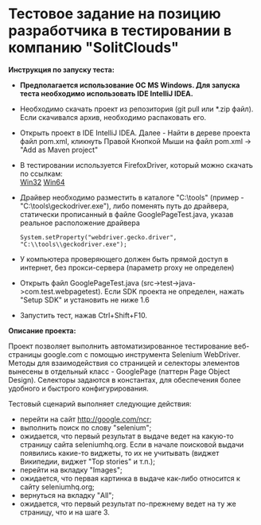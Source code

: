 Тестовое задание на позицию разработчика в тестировании в компанию "SolitClouds"
=

**Инструкция по запуску теста:**

- **Предполагается использование ОС MS Windows. Для запуска теста необходимо использовать IDE IntelliJ IDEA.**
- Необходимо скачать проект из репозитория (git pull или *.zip файл). Если скачивался архив, необходимо распаковать его.
- Открыть проект в IDE IntelliJ IDEA. Далее - Найти в дереве проекта файл pom.xml,
кликнуть Правой Кнопкой Мыши на файл pom.xml -> "Add as Maven project"
- В тестировании используется FirefoxDriver, который можно скачать по ссылкам:  
<a href="https://github.com/mozilla/geckodriver/releases/download/v0.18.0/geckodriver-v0.18.0-win32.zip">Win32</a>
<a href="https://github.com/mozilla/geckodriver/releases/download/v0.18.0/geckodriver-v0.18.0-win64.zip">Win64</a>
- Драйвер необходимо разместить в каталоге "C:\tools\" (пример -"C:\tools\geckodriver.exe"), либо поменять путь до драйвера, статически прописанный в файле GooglePageTest.java, указав реальное расположение драйвера
 

      System.setProperty("webdriver.gecko.driver", "C:\\tools\\geckodriver.exe");
    
- У компьютера проверяющего должен быть прямой доступ в интернет, без прокси-сервера (параметр proxy не определен)
- Открыть файл GooglePageTest.java (src->test->java->com.test.webpagetest). Если SDK проекта не определен, нажать "Setup SDK" и установить не ниже 1.6 
- Запустить тест, нажав Ctrl+Shift+F10.

**Описание проекта:**

Проект позволяет выполнить автоматизированное тестирование веб-страницы google.com с помощью инструмента Selenium WebDriver. 
Методы для взаимодействия со страницей и селекторы элементов вынесены в отдельный класс - GooglePage (паттерн Page Object Design). 
Селекторы задаются в константах, для обеспечения более удобного и быстрого конфигурирования.

Тестовый сценарий выполняет следующие действия:
- перейти на сайт http://google.com/ncr;
- выполнить поиск по слову "selenium";
- ожидается, что первый результат в выдаче ведет на какую-то страницу сайта
  seleniumhq.org. Если в начале поисковой выдачи появились какие-то виджеты, то их не
  учитывать (виджет Википедии, виджет "Top stories" и т.п.);
- перейти на вкладку "Images";
- ожидается, что первая картинка в выдаче как-либо относится к сайту seleniumhq.org;
- вернуться на вкладку "All";
- ожидается, что первый результат по-прежнему ведет на ту же страницу, что и на шаге 3.


